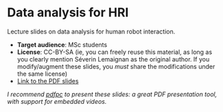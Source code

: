 Data analysis for HRI
=====================

Lecture slides on data analysis for human robot interaction.

- **Target audience**: MSc students
- **License**: CC-BY-SA (ie, you can freely reuse this material, as long as you
  clearly mention Séverin Lemaignan as the original author. If you
  modify/augment these slides, you *must* share the modifications under the same
  license)
- [Link to the PDF slides](data-anaylsis.pdf)



*I recommend [pdfpc](https://github.com/pdfpc/pdfpc) to present these slides: a
great PDF presentation tool, with support for embedded videos.*

